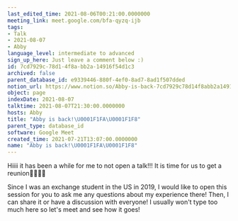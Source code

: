 ```yaml
---
last_edited_time: 2021-08-06T00:21:00.0000000
meeting_link: meet.google.com/bfa-qyzq-ijb
tags:
- Talk
- 2021-08-07
- Abby
language_level: intermediate to advanced
sign_up_here: Just leave a comment below :)
id: 7cd7929c-78d1-4f8a-bb2a-14916f54d1c3
archived: false
parent_database_id: e9339446-880f-4ef0-8ad7-8ad1f507dded
notion_url: https://www.notion.so/Abby-is-back-7cd7929c78d14f8abb2a14916f54d1c3
object: page
indexDate: 2021-08-07
talktime: 2021-08-07T21:30:00.0000000
hosts: Abby
title: "Abby is back!\U0001F1FA\U0001F1F8"
parent_type: database_id
software: Google Meet
created_time: 2021-07-21T13:07:00.0000000
name: "Abby is back!\U0001F1FA\U0001F1F8"
---
```


Hiiii it has been a while for me to not open a talk!!!
It is time for us to get a reunion🥰🥰👌🏻

Since I was an exchange student in the US in 2019, I would like to open this session for you to ask me any questions about my experience there! Then, I can share it or have a discussion with everyone! I usually won't type too much here so let's meet and see how it goes!







